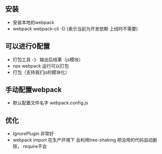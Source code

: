 ## 安装
- 安装本地的webpack
- webpack webpack-cli -D (表示当前为开发依赖 上线时不需要)
## 可以进行0配置
- 打包工具 -》 输出后结果（js模块）
- npx webpack  运行可以打包
- 打包（支持我们js的模块化）

## 手动配置webpack
- 默认配置文件名字  webpack.config.js


## 优化
- IgnorePlugin 非常好
- webpack import 在生产环境下 会利用tree-shaking 把没用的代码自动删除，  require不会